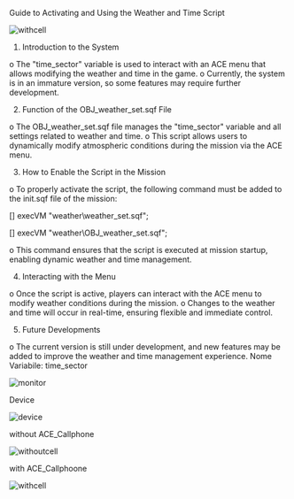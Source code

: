 Guide to Activating and Using the Weather and Time Script

![withcell](https://github.com/user-attachments/assets/eb09d848-b06c-48ed-8a88-ad0a372ae609)

1.	Introduction to the System

o	The "time_sector" variable is used to interact with an ACE menu that allows modifying the weather and time in the game.
o	Currently, the system is in an immature version, so some features may require further development.

2.	Function of the OBJ_weather_set.sqf File

o	The OBJ_weather_set.sqf file manages the "time_sector" variable and all settings related to weather and time.
o	This script allows users to dynamically modify atmospheric conditions during the mission via the ACE menu.

3.	How to Enable the Script in the Mission

o	To properly activate the script, the following command must be added to the init.sqf file of the mission:

[] execVM "weather\weather_set.sqf";

[] execVM "weather\OBJ_weather_set.sqf";

o	This command ensures that the script is executed at mission startup, enabling dynamic weather and time management.

4.	Interacting with the Menu

o	Once the script is active, players can interact with the ACE menu to modify weather conditions during the mission.
o	Changes to the weather and time will occur in real-time, ensuring flexible and immediate control.

5.	Future Developments

o	The current version is still under development, and new features may be added to improve the weather and time management experience.
Nome Variabile: time_sector
 
![monitor](https://github.com/user-attachments/assets/4037fb79-3d5d-4bd1-b86e-855fef5ea8c9)

Device

![device](https://github.com/user-attachments/assets/9ccbecc9-168f-4fe4-a4c0-59a137490c6d)

without ACE_Callphone

![withoutcell](https://github.com/user-attachments/assets/ecc9f1d4-f546-4397-9cfe-31f3f6b6794b)

with ACE_Callphoone

![withcell](https://github.com/user-attachments/assets/af47a3bb-c0eb-4146-ab7d-dbc1fcfcc0fb)


  
